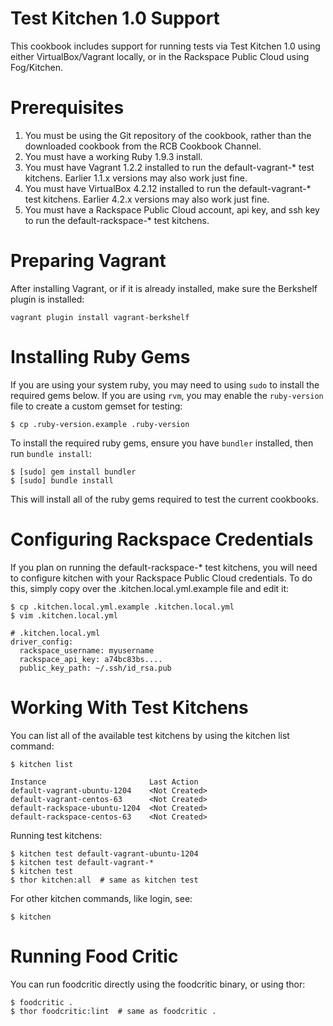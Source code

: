 Test Kitchen 1.0 Support
========================

This cookbook includes support for running tests via Test Kitchen 1.0 using either VirtualBox/Vagrant locally,
or in the Rackspace Public Cloud using Fog/Kitchen.


Prerequisites
=============

1. You must be using the Git repository of the cookbook, rather than the downloaded cookbook from the RCB Cookbook Channel.
2. You must have a working Ruby 1.9.3 install.
3. You must have Vagrant 1.2.2 installed to run the default-vagrant-* test kitchens. Earlier 1.1.x versions may also work just fine.
4. You must have VirtualBox 4.2.12 installed to run the default-vagrant-* test kitchens. Earlier 4.2.x versions may also work just fine.
5. You must have a Rackspace Public Cloud account, api key, and ssh key to run the default-rackspace-* test kitchens.


Preparing Vagrant
=================

After installing Vagrant, or if it is already installed, make sure the Berkshelf plugin is installed:

    vagrant plugin install vagrant-berkshelf


Installing Ruby Gems
====================

If you are using your system ruby, you may need to using `sudo` to install the required gems below.
If you are using `rvm`, you may enable the `ruby-version` file to create a custom gemset for testing:

    $ cp .ruby-version.example .ruby-version

To install the required ruby gems, ensure you have `bundler` installed, then run `bundle install`:

    $ [sudo] gem install bundler
    $ [sudo] bundle install

This will install all of the ruby gems required to test the current cookbooks.


Configuring Rackspace Credentials
=================================

If you plan on running the default-rackspace-* test kitchens, you will need to configure
kitchen with your Rackspace Public Cloud credentials. To do this, simply copy over the
.kitchen.local.yml.example file and edit it:

    $ cp .kitchen.local.yml.example .kitchen.local.yml
    $ vim .kitchen.local.yml

    # .kitchen.local.yml
    driver_config:
      rackspace_username: myusername
      rackspace_api_key: a74bc83bs....
      public_key_path: ~/.ssh/id_rsa.pub


Working With Test Kitchens
==========================

You can list all of the available test kitchens by using the kitchen list command:

    $ kitchen list
    
    Instance                       Last Action
    default-vagrant-ubuntu-1204    <Not Created>
    default-vagrant-centos-63      <Not Created>
    default-rackspace-ubuntu-1204  <Not Created>
    default-rackspace-centos-63    <Not Created>

Running test kitchens:

    $ kitchen test default-vagrant-ubuntu-1204
    $ kitchen test default-vagrant-*
    $ kitchen test
    $ thor kitchen:all  # same as kitchen test

For other kitchen commands, like login, see:

    $ kitchen


Running Food Critic
===================

You can run foodcritic directly using the foodcritic binary, or using thor:

    $ foodcritic .
    $ thor foodcritic:lint  # same as foodcritic .
